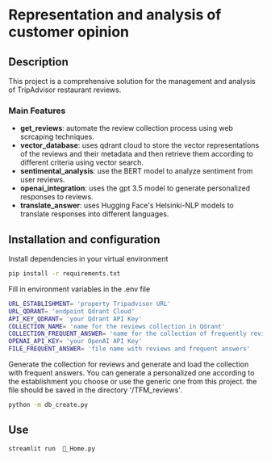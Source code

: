 # Representation and analysis of customer opinion

## Description
This project is a comprehensive solution for the management and analysis of TripAdvisor restaurant reviews. 

### Main Features

- **get_reviews**: automate the review collection process using web scrcaping techniques.
- **vector_database**: uses qdrant cloud to store the vector representations of the reviews and their metadata and then retrieve them according to different criteria using vector search.
- **sentimental_analysis**: use the BERT model to analyze sentiment from user reviews.
- **openai_integration**: uses the gpt 3.5 model to generate personalized responses to reviews.
- **translate_answer**: uses Hugging Face's Helsinki-NLP models to translate responses into different languages.

## Installation and configuration

Install dependencies in your virtual environment
```bash
pip install -r requirements.txt
```

Fill in environment variables in the .env file
```bash
URL_ESTABLISHMENT= 'property Tripadvisor URL'
URL_QDRANT= 'endpoint Qdrant Cloud'
API_KEY_QDRANT= 'your Qdrant API Key'
COLLECTION_NAME= 'name for the reviews collection in Qdrant'
COLLECTION_FREQUENT_ANSWER= 'name for the collection of frequently reviews answers in Qdrant'
OPENAI_API_KEY= 'your OpenAI API Key'
FILE_FREQUENT_ANSWER= 'file name with reviews and frequent answers'
```

Generate the collection for reviews and generate and load the collection with frequent answers. You can generate a personalized one according to the establishment you choose or use the generic one from this project.
the file should be saved in the directory '/TFM_reviews'.

```bash
python -m db_create.py
```

## Use

```bash
streamlit run  🏡_Home.py
```

